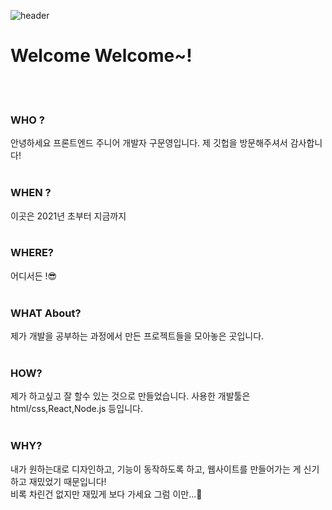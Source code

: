 ![header](https://capsule-render.vercel.app/api?type=wave&color=auto&height=300&section=header&text=MunYeong's%20GitHub%20!&fontSize=90)

# Welcome Welcome~!
<br/><br/>
### WHO ?
 안녕하세요 프론트엔드 주니어 개발자 구문영입니다. 제 깃헙을 방문해주셔서 감사합니다!
<br/><br/>
### WHEN ? 
 이곳은 2021년 초부터 지금까지
<br/><br/>
### WHERE?
 어디서든 !😎
<br/><br/>
### WHAT About?
 제가 개발을 공부하는 과정에서 만든 프로젝트들을 모아놓은 곳입니다. 
<br/><br/>
### HOW?
 제가 하고싶고 잘 할수 있는 것으로 만들었습니다. 사용한 개발툴은 html/css,React,Node.js 등입니다.
<br/><br/>
### WHY?
 내가 원하는대로 디자인하고, 기능이 동작하도록 하고, 웹사이트를 만들어가는 게 신기하고 재밌었기 때문입니다!
<br/>
 비록 차린건 없지만 재밌게 보다 가세요 그럼 이만...👣

 
 

<br/><br/>
<!--
[![Hits](https://hits.seeyoufarm.com/api/count/incr/badge.svg?url=https%3A%2F%2Fgithub.com%2Fgjbae1212%2Fhit-counter&count_bg=%2379C83D&title_bg=%23555555&icon=&icon_color=%230DBC25&title=hits&edge_flat=false)](https://hits.seeyoufarm.com)

**GUMUNYEONG/GUMUNYEONG** is a ✨ _special_ ✨ repository because its `README.md` (this file) appears on your GitHub profile.

Here are some ideas to get you started:

- 🔭 I’m currently working on ...
- 🌱 I’m currently learning ...
- 👯 I’m looking to collaborate on ...
- 🤔 I’m looking for help with ...
- 💬 Ask me about ...
- 📫 How to reach me: ...
- 😄 Pronouns: ...
- ⚡ Fun fact: ...
Gu%20Munyeong
-->
